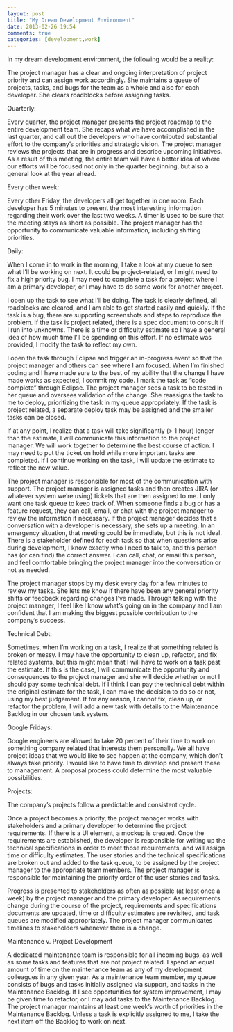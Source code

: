 ```yaml
---
layout: post
title: "My Dream Development Environment"
date: 2013-02-26 19:54
comments: true
categories: [development,work] 
---
```


In my dream development environment, the following would be a reality:

The project manager has a clear and ongoing interpretation of project priority and can assign work accordingly. She maintains a queue of projects, tasks, and bugs for the team as a whole and also for each developer. She clears roadblocks before assigning tasks.

Quarterly:

Every quarter, the project manager presents the project roadmap to the entire development team. She recaps what we have accomplished in the last quarter, and call out the developers who have contributed substantial effort to the company&#8217;s priorities and strategic vision. The project manager reviews the projects that are in progress and describe upcoming initiatives. As a result of this meeting, the entire team will have a better idea of where our efforts will be focused not only in the quarter beginning, but also a general look at the year ahead.

Every other week:

Every other Friday, the developers all get together in one room. Each developer has 5 minutes to present the most interesting information regarding their work over the last two weeks. A timer is used to be sure that the meeting stays as short as possible. The project manager has the opportunity to communicate valuable information, including shifting priorities.

Daily:

When I come in to work in the morning, I take a look at my queue to see what I’ll be working on next. It could be project-related, or I might need to fix a high priority bug. I may need to complete a task for a project where I am a primary developer, or I may have to do some work for another project.

I open up the task to see what I’ll be doing. The task is clearly defined, all roadblocks are cleared, and I am able to get started easily and quickly. If the task is a bug, there are supporting screenshots and steps to reproduce the problem. If the task is project related, there is a spec document to consult if I run into unknowns. There is a time or difficulty estimate so I have a general idea of how much time I’ll be spending on this effort. If no estimate was provided, I modify the task to reflect my own.

I open the task through Eclipse and trigger an in-progress event so that the project manager and others can see where I am focused. When I’m finished coding and I have made sure to the best of my ability that the change I have made works as expected, I commit my code. I mark the task as “code complete” through Eclipse. The project manager sees a task to be tested in her queue and oversees validation of the change. She reassigns the task to me to deploy, prioritizing the task in my queue appropriately. If the task is project related, a separate deploy task may be assigned and the smaller tasks can be closed.

If at any point, I realize that a task will take significantly (&gt; 1 hour) longer than the estimate, I will communicate this information to the project manager. We will work together to determine the best course of action. I may need to put the ticket on hold while more important tasks are completed. If I continue working on the task, I will update the estimate to reflect the new value.

The project manager is responsible for most of the communication with support. The project manager is assigned tasks and then creates JIRA (or whatever system we’re using) tickets that are then assigned to me. I only want one task queue to keep track of. When someone finds a bug or has a feature request, they can call, email, or chat with the project manager to review the information if necessary. If the project manager decides that a conversation with a developer is necessary, she sets up a meeting. In an emergency situation, that meeting could be immediate, but this is not ideal. There is a stakeholder defined for each task so that when questions arise during development, I know exactly who I need to talk to, and this person has (or can find) the correct answer. I can call, chat, or email this person, and feel comfortable bringing the project manager into the conversation or not as needed.

The project manager stops by my desk every day for a few minutes to review my tasks. She lets me know if there have been any general priority shifts or feedback regarding changes I’ve made. Through talking with the project manager, I feel like I know what’s going on in the company and I am confident that I am making the biggest possible contribution to the company&#8217;s success.

Technical Debt:

Sometimes, when I’m working on a task, I realize that something related is broken or messy. I may have the opportunity to clean up, refactor, and fix related systems, but this might mean that I will have to work on a task past the estimate. If this is the case, I will communicate the opportunity and consequences to the project manager and she will decide whether or not I should pay some technical debt. If I think I can pay the technical debt within the original estimate for the task, I can make the decision to do so or not, using my best judgement. If for any reason, I cannot fix, clean up, or refactor the problem, I will add a new task with details to the Maintenance Backlog in our chosen task system.

Google Fridays:

Google engineers are allowed to take 20 percent of their time to work on something company related that interests them personally. We all have project ideas that we would like to see happen at the company, which don’t always take priority. I would like to have time to develop and present these to management. A proposal process could determine the most valuable possibilities.

Projects:

The company&#8217;s projects follow a predictable and consistent cycle.

Once a project becomes a priority, the project manager works with stakeholders and a primary developer to determine the project requirements. If there is a UI element, a mockup is created. Once the requirements are established, the developer is responsible for writing up the technical specifications in order to meet those requirements, and will assign time or difficulty estimates. The user stories and the technical specifications are broken out and added to the task queue, to be assigned by the project manager to the appropriate team members. The project manager is responsible for maintaining the priority order of the user stories and tasks.

Progress is presented to stakeholders as often as possible (at least once a week) by the project manager and the primary developer. As requirements change during the course of the project, requirements and specifications documents are updated, time or difficulty estimates are revisited, and task queues are modified appropriately. The project manager communicates timelines to stakeholders whenever there is a change.

Maintenance v. Project Development

A dedicated maintenance team is responsible for all incoming bugs, as well as some tasks and features that are not project related. I spend an equal amount of time on the maintenance team as any of my development colleagues in any given year. As a maintenance team member, my queue consists of bugs and tasks initially assigned via support, and tasks in the Maintenance Backlog. If I see opportunities for system improvement, I may be given time to refactor, or I may add tasks to the Maintenance Backlog. The project manager maintains at least one week’s worth of priorities in the Maintenance Backlog. Unless a task is explicitly assigned to me, I take the next item off the Backlog to work on next.